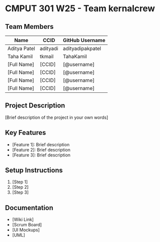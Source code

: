 # CMPUT 301 W25 - Team kernalcrew

## Team Members

| Name        | CCID   | GitHub Username |
| ----------- | ------ | --------------- |
| Aditya Patel | adityadi | adityadipakpatel     |
| Taha Kamil | tkmail | TahaKamil     |
| [Full Name] | [CCID] | [@username]     |
| [Full Name] | [CCID] | [@username]     |
| [Full Name] | [CCID] | [@username]     |
| [Full Name] | [CCID] | [@username]     |

## Project Description

[Brief description of the project in your own words]

## Key Features

- [Feature 1]: Brief description
- [Feature 2]: Brief description
- [Feature 3]: Brief description

## Setup Instructions

1. [Step 1]
2. [Step 2]
3. [Step 3]

## Documentation

- [Wiki Link]
- [Scrum Board]
- [UI Mockups]
- [UML]
